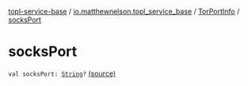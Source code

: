 [topl-service-base](../../index.md) / [io.matthewnelson.topl_service_base](../index.md) / [TorPortInfo](index.md) / [socksPort](./socks-port.md)

# socksPort

`val socksPort: `[`String`](https://kotlinlang.org/api/latest/jvm/stdlib/kotlin/-string/index.html)`?` [(source)](https://github.com/05nelsonm/TorOnionProxyLibrary-Android/blob/master/topl-service-base/src/main/java/io/matthewnelson/topl_service_base/TorPortInfo.kt#L89)